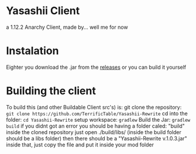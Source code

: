 # Yasashii Client

a 1.12.2 Anarchy Client,
made by... well me for now

# Instalation
Eighter you download the .jar from the [releases](https://github.com/TerrificTable/Yasashii-Rewrite/releases)
or you can build it yourself

# Building the client
To build this (and other Buildable Client src's) is:
git clone the repository:
``` git clone https://github.com/TerrificTable/Yasashii-Rewrite ```
cd into the folder:
``` cd Yasashii-Rewrite ```
setup workspace:
``` gradlew ```
Build the Jar:
``` gradlew build ```
if you didnt got an error you should be having a folder caled: "build" inside the cloned repository
just open ./build/libs/ (inside the build folder should be a libs folder) then there should be a "Yasashii-Rewrite v.1.0.3.jar" inside that, just copy the file and put it inside your mod folder
